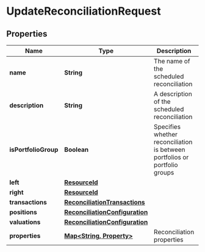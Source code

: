 

# UpdateReconciliationRequest


## Properties

| Name | Type | Description | Notes |
|------------ | ------------- | ------------- | -------------|
|**name** | **String** | The name of the scheduled reconciliation |  [optional] |
|**description** | **String** | A description of the scheduled reconciliation |  [optional] |
|**isPortfolioGroup** | **Boolean** | Specifies whether reconciliation is between portfolios or portfolio groups |  [optional] |
|**left** | [**ResourceId**](ResourceId.md) |  |  [optional] |
|**right** | [**ResourceId**](ResourceId.md) |  |  [optional] |
|**transactions** | [**ReconciliationTransactions**](ReconciliationTransactions.md) |  |  [optional] |
|**positions** | [**ReconciliationConfiguration**](ReconciliationConfiguration.md) |  |  [optional] |
|**valuations** | [**ReconciliationConfiguration**](ReconciliationConfiguration.md) |  |  [optional] |
|**properties** | [**Map&lt;String, Property&gt;**](Property.md) | Reconciliation properties |  [optional] |



